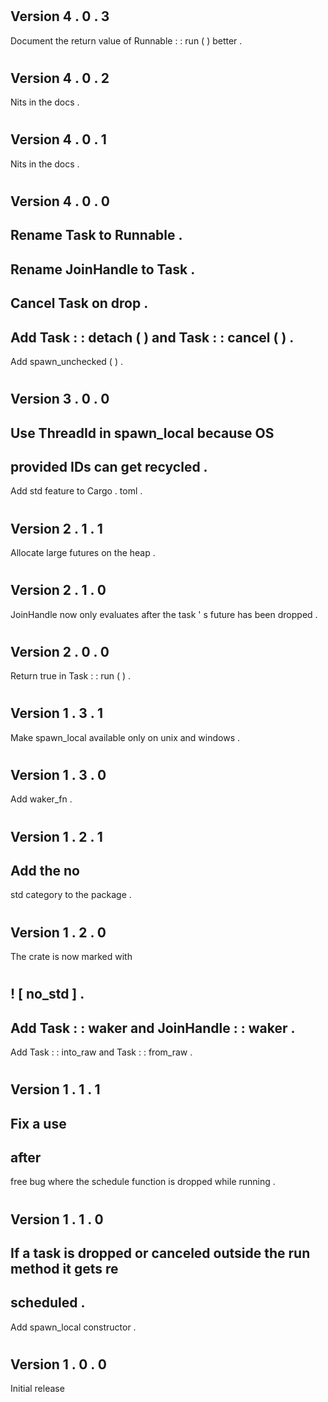 #
Version
4
.
0
.
3
-
Document
the
return
value
of
Runnable
:
:
run
(
)
better
.
#
Version
4
.
0
.
2
-
Nits
in
the
docs
.
#
Version
4
.
0
.
1
-
Nits
in
the
docs
.
#
Version
4
.
0
.
0
-
Rename
Task
to
Runnable
.
-
Rename
JoinHandle
to
Task
.
-
Cancel
Task
on
drop
.
-
Add
Task
:
:
detach
(
)
and
Task
:
:
cancel
(
)
.
-
Add
spawn_unchecked
(
)
.
#
Version
3
.
0
.
0
-
Use
ThreadId
in
spawn_local
because
OS
-
provided
IDs
can
get
recycled
.
-
Add
std
feature
to
Cargo
.
toml
.
#
Version
2
.
1
.
1
-
Allocate
large
futures
on
the
heap
.
#
Version
2
.
1
.
0
-
JoinHandle
now
only
evaluates
after
the
task
'
s
future
has
been
dropped
.
#
Version
2
.
0
.
0
-
Return
true
in
Task
:
:
run
(
)
.
#
Version
1
.
3
.
1
-
Make
spawn_local
available
only
on
unix
and
windows
.
#
Version
1
.
3
.
0
-
Add
waker_fn
.
#
Version
1
.
2
.
1
-
Add
the
no
-
std
category
to
the
package
.
#
Version
1
.
2
.
0
-
The
crate
is
now
marked
with
#
!
[
no_std
]
.
-
Add
Task
:
:
waker
and
JoinHandle
:
:
waker
.
-
Add
Task
:
:
into_raw
and
Task
:
:
from_raw
.
#
Version
1
.
1
.
1
-
Fix
a
use
-
after
-
free
bug
where
the
schedule
function
is
dropped
while
running
.
#
Version
1
.
1
.
0
-
If
a
task
is
dropped
or
canceled
outside
the
run
method
it
gets
re
-
scheduled
.
-
Add
spawn_local
constructor
.
#
Version
1
.
0
.
0
-
Initial
release
